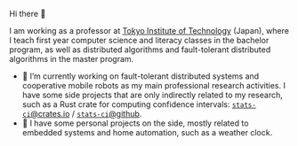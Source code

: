 Hi there 👋

I am working as a professor at [Tokyo Institute of Technology](https://www.titech.ac.jp) (Japan), where I teach first year computer science and literacy classes in the bachelor program, as well as distributed algorithms and fault-tolerant distributed algorithms in the master program.

- 🔭 I’m currently working on fault-tolerant distributed systems and cooperative mobile robots as my main professional research activities. I have some side projects that are only indirectly related to my research, such as a Rust crate for computing confidence intervals: [`stats-ci`@crates.io](https://crates.io/crates/stats-ci) / [`stats-ci`@github](https://github.com/xdefago/stats-ci).
- 🔭 I have some personal projects on the side, mostly related to embedded systems and home automation, such as a weather clock.

<!--
**xdefago/xdefago** is a ✨ _special_ ✨ repository because its `README.md` (this file) appears on your GitHub profile.

Here are some ideas to get you started:

- 🔭 I’m currently working on ...
- 🌱 I’m currently learning ...
- 👯 I’m looking to collaborate on ...
- 🤔 I’m looking for help with ...
- 💬 Ask me about ...
- 📫 How to reach me: ...
- 😄 Pronouns: ...
- ⚡ Fun fact: ...
-->
